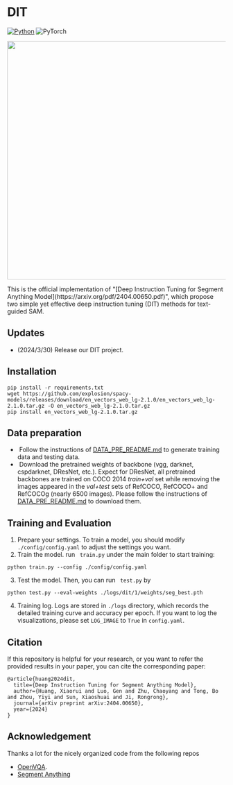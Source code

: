 # DIT

[![Python](https://img.shields.io/badge/python-blue.svg)](https://www.python.org/)
![PyTorch](https://img.shields.io/badge/pytorch-%237732a8)

<p align="center">
	<img src="./DIT.png" width="550">
</p>
This is the official implementation of "[Deep Instruction Tuning for Segment Anything Model](https://arxiv.org/pdf/2404.00650.pdf)", which propose two simple yet effective deep instruction tuning (DIT) methods for text-guided SAM.





## Updates
- (2024/3/30) Release our DIT project.
## Installation
```
pip install -r requirements.txt
wget https://github.com/explosion/spacy-models/releases/download/en_vectors_web_lg-2.1.0/en_vectors_web_lg-2.1.0.tar.gz -O en_vectors_web_lg-2.1.0.tar.gz
pip install en_vectors_web_lg-2.1.0.tar.gz
```
## Data preparation

-  Follow the instructions of  [DATA_PRE_README.md](https://github.com/luogen1996/SimREC/blob/main/DATA_PRE_README.md) to generate training data and testing data.
-  Download the pretrained weights of backbone (vgg, darknet, cspdarknet, DResNet, etc.).  Expect for DResNet, all pretrained backbones are trained  on COCO 2014 *train+val*  set while removing the images appeared in the *val+test* sets of RefCOCO, RefCOCO+ and RefCOCOg (nearly 6500 images).  Please follow the instructions of  [DATA_PRE_README.md](https://github.com/luogen1996/SimREC/blob/main/DATA_PRE_README.md) to download them.

## Training and Evaluation 

1. Prepare your settings. To train a model, you should  modify ``./config/config.yaml``  to adjust the settings  you want. 
2. Train the model. run ` train.py`  under the main folder to start training:
```
python train.py --config ./config/config.yaml
```
3. Test the model.   Then, you can run ` test.py`  by
```
python test.py --eval-weights ./logs/dit/1/weights/seg_best.pth
```
4. Training log.  Logs are stored in ``./logs`` directory, which records the detailed training curve and accuracy per epoch. If you want to log the visualizations, please  set  ``LOG_IMAGE`` to ``True`` in ``config.yaml``.   


## Citation

If this repository is helpful for your research, or you want to refer the provided results in your paper, you can cite the corresponding paper:
```
@article{huang2024dit,
  title={Deep Instruction Tuning for Segment Anything Model},
  author={Huang, Xiaorui and Luo, Gen and Zhu, Chaoyang and Tong, Bo and Zhou, Yiyi and Sun, Xiaoshuai and Ji, Rongrong},
  journal={arXiv preprint arXiv:2404.00650},
  year={2024}
}
```

## Acknowledgement

 Thanks a lot for the nicely organized code from the following repos
- [OpenVQA](https://github.com/MILVLG/openvqa).
- [Segment Anything](https:////github.com/facebookresearch/segment-anything/)

